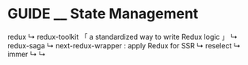 # GUIDE \_\_ State Management

redux
↳ redux-toolkit 「 a standardized way to write Redux logic 」
↳ redux-saga
↳ next-redux-wrapper : apply Redux for SSR
↳ reselect
↳ immer
↳
↳
